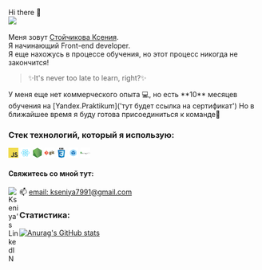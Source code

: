 Hi there 👋 
<br />
![](https://visitor-badge.glitch.me/badge?page_id=kseniya7991.75158165)
<br />

Меня зовут [Стойчикова Ксения](https://github.com/kseniya7991). 
<br />
Я начинающий Front-end developer.  
Я еще нахожусь в процессе обучения, но этот процесс никогда не закончится!  
<blockquote>✨It's never too late to learn, right?✨</blockquote>
У меня еще нет коммерческого опыта 💻, но есть **10** месяцев обучения на [Yandex.Praktikum]('тут будет ссылка на сертификат')
Но в ближайшее время я буду готова присоединиться к команде🙌

### Стек технологий, который я использую:  
<code><img height="20" src="https://raw.githubusercontent.com/github/explore/80688e429a7d4ef2fca1e82350fe8e3517d3494d/topics/javascript/javascript.png"></code>
<code><img height="20" src="https://raw.githubusercontent.com/github/explore/80688e429a7d4ef2fca1e82350fe8e3517d3494d/topics/react/react.png"></code>
<code><img height="20" src="https://raw.githubusercontent.com/github/explore/80688e429a7d4ef2fca1e82350fe8e3517d3494d/topics/nodejs/nodejs.png"></code>
<code><img height="20" src="https://raw.githubusercontent.com/github/explore/80688e429a7d4ef2fca1e82350fe8e3517d3494d/topics/git/git.png"></code>
<code><img height="20" src="https://raw.githubusercontent.com/github/explore/80688e429a7d4ef2fca1e82350fe8e3517d3494d/topics/css/css.png"></code>
<code><img height="20" src="https://raw.githubusercontent.com/github/explore/80688e429a7d4ef2fca1e82350fe8e3517d3494d/topics/webpack/webpack.png"></code>
<code><img height="20" src="https://raw.githubusercontent.com/github/explore/80688e429a7d4ef2fca1e82350fe8e3517d3494d/topics/mongodb/mongodb.png"></code>

#### Свяжитесь со мной тут:
<a href="https://www.linkedin.com/in/kseniya-stoychikova-907594201/">
  <img align="left" alt="Kseniya's LinkedIN" width="22px" src="https://raw.githubusercontent.com/peterthehan/peterthehan/master/assets/linkedin.svg" />
</a>

📫 [email: kseniya7991@gmail.com](mailto:kseniya7991@gmail.com)

### Статистика:  
[![Anurag's GitHub stats](https://github-readme-stats.vercel.app/api?username=kseniya7991&show_icons=true&theme=cobalt)](https://github.com/anuraghazra/github-readme-stats)

